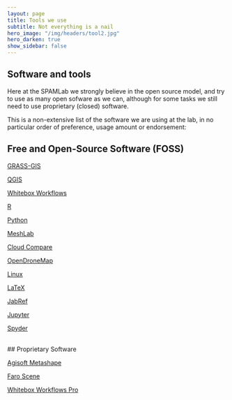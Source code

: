 ```yaml
---
layout: page
title: Tools we use
subtitle: Not everything is a nail
hero_image: "/img/headers/tool2.jpg"
hero_darken: true
show_sidebar: false
---
```

## Software and tools
Here at the SPAMLab we strongly believe in the open source model, and try to use as many open sofware as we can, although for some tasks we still need to use proprietary (closed) software. 

This is a non-extensive list of the software we are using at the lab, in no particular order of preference, usage amount or endorsement:

## Free and Open-Source Software (FOSS)

[GRASS-GIS](https://grass.osgeo.org) 

[QGIS](https://www.qgis.org) 

[Whitebox Workflows](https://www.whiteboxgeo.com) 

[R](https://www.r-project.org) 

[Python](https://www.python.org) 

[MeshLab](http://www.meshlab.net)

[Cloud Compare](https://www.danielgm.net/cc/)

[OpenDroneMap](https://www.opendronemap.org)

[Linux](https://www.linux.org)

[LaTeX](https://www.latex-project.org/get/)

[JabRef](https://www.jabref.org/)

[Jupyter](https://jupyter.org/)

[Spyder](https://www.spyder-ide.org/)

<br>
## Proprietary Software

[Agisoft Metashape](http://www.agisoft.com)

[Faro Scene](https://www.faro.com/products/product-design/faro-scene/)

[Whitebox Workflows Pro](https://www.whiteboxgeo.com) 



<!-- 
![]({{site.baseurl}}/img/logos/WhiteboxGATLogo.png){:height="26px" width="60px"}   
[Spectra Precision Survey Office](http://www.spectraprecision.com/eng/survey-office.html)
[LasTools](https://rapidlasso.com/lastools/)
[LasTools](https://rapidlasso.com/lastools/)
[LibLAS](https://liblas.org)
[PDAL](https://pdal.io/)

-->



  
